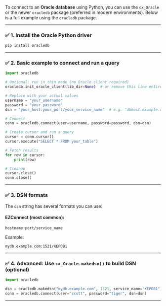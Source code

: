 To connect to an **Oracle database** using Python, you can use the `cx_Oracle` or the newer `oracledb` package (preferred in modern environments). Below is a full example using the `oracledb` package.

---

### ✅ 1. **Install the Oracle Python driver**

```bash
pip install oracledb
```

---

### ✅ 2. **Basic example to connect and run a query**

```python
import oracledb

# Optional: run in thin mode (no Oracle client required)
oracledb.init_oracle_client(lib_dir=None)  # or remove this line entirely for thin mode

# Replace with your actual values
username = "your_username"
password = "your_password"
dsn = "your_host:your_port/your_service_name"  # e.g. "dbhost.example.com:1521/orclpdb1"

# Connect
conn = oracledb.connect(user=username, password=password, dsn=dsn)

# Create cursor and run a query
cursor = conn.cursor()
cursor.execute("SELECT * FROM your_table")

# Fetch results
for row in cursor:
    print(row)

# Cleanup
cursor.close()
conn.close()
```

---

### ✅ 3. **DSN formats**

The `dsn` string has several formats you can use:

#### EZConnect (most common):

```
hostname:port/service_name
```

Example:

```
mydb.example.com:1521/XEPDB1
```

---

### ✅ 4. **Advanced: Use `cx_Oracle.makedsn()` to build DSN (optional)**

```python
import oracledb

dsn = oracledb.makedsn("mydb.example.com", 1521, service_name="XEPDB1")
conn = oracledb.connect(user="scott", password="tiger", dsn=dsn)
```

---
